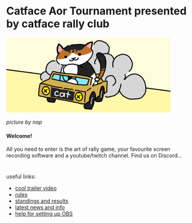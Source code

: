 # Catface Aor Tournament presented by catface rally club

<img src="https://raw.githubusercontent.com/xlsrln/cat/main/images/catface_banner.png" alt="drawing" style="height:200px"/>

_picture by nap_

#### Welcome!

All you need to enter is the art of rally game, your favourite screen recording software and a youtube/twitch channel. Find us on Discord...

#

useful links:
- [cool trailer video](https://www.youtube.com/watch?v=sI15aMLKqyU)
- [rules](https://github.com/xlsrln/cat/blob/main/cat_rules.md)
- [standings and results](https://github.com/xlsrln/cat/blob/main/results.md)
- [latest news and info](https://github.com/xlsrln/cat/blob/main/news.md)
- [help for setting up OBS](https://github.com/xlsrln/cat/blob/main/setup_help.md)

